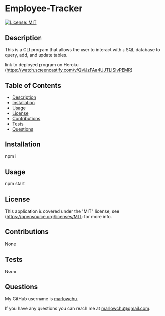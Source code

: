 # Employee-Tracker
 
 
  [![License: MIT](https://img.shields.io/badge/License-MIT-yellow)](https://opensource.org/licenses/MIT)
  

  ## Description

  This is a CLI program that allows the user to interact with a SQL database to query, add, and update tables.

  link to deployed program on Heroku (https://watch.screencastify.com/v/QMJzFAa4UJTLISIvPBMR)

  ## Table of Contents

  * [Description](#description)
  * [Installation](#installation)
  * [Usage](#usage)
  * [License](#license)
  * [Contributions](#contributions)
  * [Tests](#tests)
  * [Questions](#questions)
 
  ## Installation

  npm i


  ## Usage

  npm start

  ## License

  This application is covered under the "MIT" license, see (https://opensource.org/licenses/MIT) for more info.
  

  ## Contributions

  None


  ## Tests

  None
 

  ## Questions  
  
  My GitHub username is [marlowchu](https://github.com/marlowchu).

  If you have any questions you can reach me at marlowchu@gmail.com.
  
